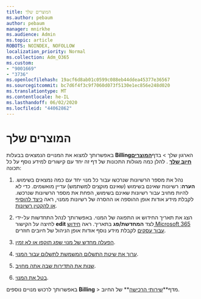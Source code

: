 ```yaml
---
title: המוצרים שלך
ms.author: pebaum
author: pebaum
manager: mnirkhe
ms.audience: Admin
ms.topic: article
ROBOTS: NOINDEX, NOFOLLOW
localization_priority: Normal
ms.collection: Adm_O365
ms.custom:
- "9001669"
- "3736"
ms.openlocfilehash: 19acf6d8ab01c0599c088eb44ddea45377e36567
ms.sourcegitcommit: bc7d6f4f3c9f7060d073f5130e1ec856e248d020
ms.translationtype: MT
ms.contentlocale: he-IL
ms.lasthandoff: 06/02/2020
ms.locfileid: "44062862"
---
```

# <a name="your-products"></a>המוצרים שלך

באפשרותך למצוא את המנויים הנמצאים בבעלות **Billing**הארגון שלך  >  בדף[**המוצרים חיוב שלך**](https://go.microsoft.com/fwlink/p/?linkid=842054) . להלן כמה מגולות התכונות של דף זה יחד עם קישורים למידע נוסף על כל תכונה:

1. נהל את מספר הרשיונות שנרכשו עבור כל מנוי יחד עם כמה נמצאים בשימוש.  **הערה**: רשיונות שאינם בשימוש (שאינם מוקצים למשתמש) עדיין מואשמים.  כדי לא להיות מחויב עבור רשיונות שאינם בשימוש, הפחת את מספר הרשיונות שנרכשו. לקבלת מידע אודות אופן ההוספה או ההסרה של רשיונות ממנוי, ראה [כיצד להוסיף או להקטין רשיונות](https://docs.microsoft.com/alchemyinsights/how-to-add-or-reduce-licenses).

2. הצג את תאריך החידוש או התפוגה של המנוי.  באפשרותך לנהל התחדשות על-ידי לחיצה על הקישור **edit** לצד **המחדשת/פג** בתאריך.  ראה [חידוש Microsoft 365 עבור עסקים](https://go.microsoft.com/fwlink/?linkid=2119216) לקבלת מידע נוסף אודות אופן הניהול של חיובים חוזרים.

3. [הפעלה מחדש של מנוי שפג תוקפו או לא זמין](https://go.microsoft.com/fwlink/?linkid=2117519).

4. [ערוך את שיטת התשלום המשמשת לתשלום עבור המנוי](https://go.microsoft.com/fwlink/?linkid=2117167).

5. [שנות את התדירות שבה אתה מחויב](https://go.microsoft.com/fwlink/?linkid=2119112).

6. [בטל את המנוי](https://go.microsoft.com/fwlink/?linkid=2119113).

באפשרותך לרכוש מנויים נוספים **Billing**  >  מדף**[שירותי הרכישה](https://go.microsoft.com/fwlink/p/?linkid=868433)** של החיוב.
